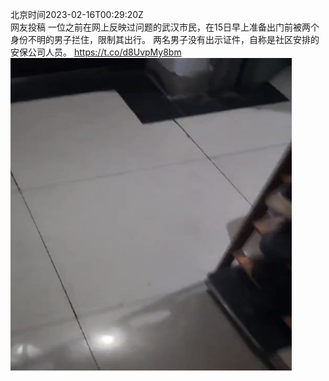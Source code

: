 北京时间2023-02-16T00:29:20Z<br>网友投稿
一位之前在网上反映过问题的武汉市民，在15日早上准备出门前被两个身份不明的男子拦住，限制其出行。
两名男子没有出示证件，自称是社区安排的安保公司人员。 https://t.co/d8UvpMy8bm<br><img src='/temp/video/2023/x-Month-2/j-Day-16/whyyoutouzhele/1625895042161209345_0.jpg' width='450' height='500'><br><br>
